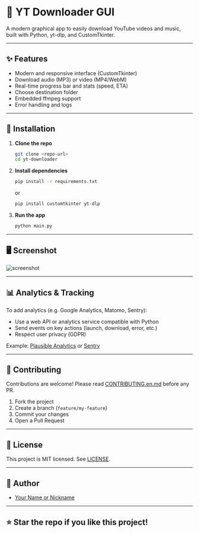# 🎵 YT Downloader GUI

A modern graphical app to easily download YouTube videos and music, built with Python, yt-dlp, and CustomTkinter.

---

## ✨ Features
- Modern and responsive interface (CustomTkinter)
- Download audio (MP3) or video (MP4/WebM)
- Real-time progress bar and stats (speed, ETA)
- Choose destination folder
- Embedded ffmpeg support
- Error handling and logs

---

## 🚀 Installation

1. **Clone the repo**
   ```bash
   git clone <repo-url>
   cd yt-downloader
   ```
2. **Install dependencies**
   ```bash
   pip install -r requirements.txt
   ```
   or
   ```bash
   pip install customtkinter yt-dlp
   ```
3. **Run the app**
   ```bash
   python main.py
   ```

---

## 🖥️ Screenshot

![screenshot](screenshot.png)

---

## 📊 Analytics & Tracking

To add analytics (e.g. Google Analytics, Matomo, Sentry):
- Use a web API or analytics service compatible with Python
- Send events on key actions (launch, download, error, etc.)
- Respect user privacy (GDPR)

Example: [Plausible Analytics](https://plausible.io/docs/stats-api) or [Sentry](https://sentry.io/welcome/)

---

## 🤝 Contributing

Contributions are welcome! Please read [CONTRIBUTING.en.md](CONTRIBUTING.en.md) before any PR.

1. Fork the project
2. Create a branch (`feature/my-feature`)
3. Commit your changes
4. Open a Pull Request

---

## 📄 License

This project is MIT licensed. See [LICENSE](LICENSE).

---

## 👤 Author

- [Your Name or Nickname](https://github.com/yourprofile)

---

## ⭐️ Star the repo if you like this project!
